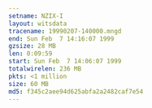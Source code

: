 ```yaml
---
setname: NZIX-I
layout: witsdata
tracename: 19990207-140000.mngd
end: Sun Feb  7 14:16:07 1999
gzsize: 28 MB
len: 0:09:59
start: Sun Feb  7 14:06:07 1999
totalwirelen: 236 MB
pkts: <1 million
size: 60 MB
md5: f345c2aee94d625abfa2a2482caf7e54
---
```

